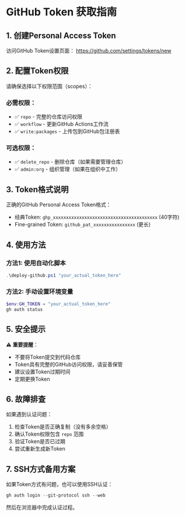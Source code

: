 # GitHub Token 获取指南

## 1. 创建Personal Access Token

访问GitHub Token设置页面：
https://github.com/settings/tokens/new

## 2. 配置Token权限

请确保选择以下权限范围（scopes）：

### 必需权限：
- ✅ `repo` - 完整的仓库访问权限
- ✅ `workflow` - 更新GitHub Actions工作流
- ✅ `write:packages` - 上传包到GitHub包注册表

### 可选权限：
- ✅ `delete_repo` - 删除仓库（如果需要管理仓库）
- ✅ `admin:org` - 组织管理（如果在组织中工作）

## 3. Token格式说明

正确的GitHub Personal Access Token格式：
- 经典Token: `ghp_xxxxxxxxxxxxxxxxxxxxxxxxxxxxxxxxxxxxxxxx` (40字符)
- Fine-grained Token: `github_pat_xxxxxxxxxxxxxxxx` (更长)

## 4. 使用方法

### 方法1: 使用自动化脚本
```powershell
.\deploy-github.ps1 "your_actual_token_here"
```

### 方法2: 手动设置环境变量
```powershell
$env:GH_TOKEN = "your_actual_token_here"
gh auth status
```

## 5. 安全提示

⚠️ **重要提醒**：
- 不要将Token提交到代码仓库
- Token具有完整的GitHub访问权限，请妥善保管
- 建议设置Token过期时间
- 定期更换Token

## 6. 故障排查

如果遇到认证问题：

1. 检查Token是否正确复制（没有多余空格）
2. 确认Token权限包含 `repo` 范围
3. 验证Token是否已过期
4. 尝试重新生成新Token

## 7. SSH方式备用方案

如果Token方式有问题，也可以使用SSH认证：
```powershell
gh auth login --git-protocol ssh --web
```

然后在浏览器中完成认证过程。